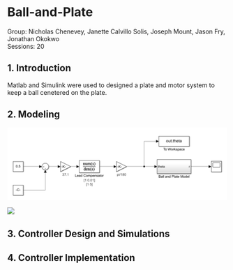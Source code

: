# Ball-and-Plate
Group: Nicholas Chenevey, Janette Calvillo Solis, Joseph Mount, Jason Fry, Jonathan Okokwo <br>
Sessions: 20 <br>
## 1. Introduction <br>
Matlab and Simulink were used to designed a plate and motor system to keep a ball cenetered on the plate.

## 2. Modeling


![](BallandPlate.PNG) <br>

![](BallandPlateModeling.PNG)

## 3. Controller Design and Simulations

## 4. Controller Implementation
